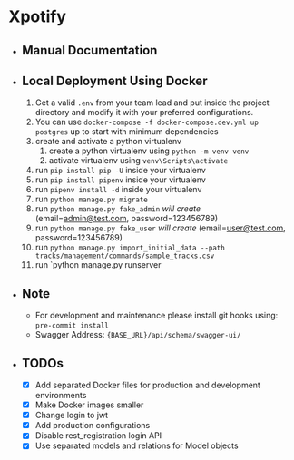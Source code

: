 # Xpotify

* ## Manual Documentation

* ## Local Deployment Using Docker

    1. Get a valid `.env` from your team lead and put inside the project directory and modify it with your preferred configurations.
    2. You can use `docker-compose -f docker-compose.dev.yml up postgres` up to start with minimum dependencies
    3. create and activate a python virtualenv
       1. create a python virtualenv using `python -m venv venv`
       2. activate virtualenv using `venv\Scripts\activate`
    4. run `pip install pip -U` inside your virtualenv
    5. run `pip install pipenv` inside your virtualenv
    6. run `pipenv install -d` inside your virtualenv
    7. run `python manage.py migrate`
    8. run `python manage.py fake_admin` _will create_ (email=<admin@test.com>, password=123456789)
    9. run `python manage.py fake_user` _will create_ (email=<user@test.com>, password=123456789)
    10. run `python manage.py import_initial_data --path tracks/management/commands/sample_tracks.csv`
    11. run `python manage.py runserver

* ## Note

  * For development and maintenance please install git hooks using: `pre-commit install`
  * Swagger Address: `{BASE_URL}/api/schema/swagger-ui/`

* ## TODOs

  * [x] Add separated Docker files for production and development environments
  * [x] Make Docker images smaller
  * [x] Change login to jwt
  * [x] Add production configurations
  * [x] Disable rest_registration login API
  * [x] Use separated models and relations for Model objects
